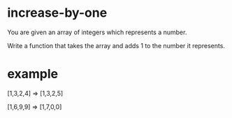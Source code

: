 # increase-by-one

You are given an array of integers which represents a number.

Write a function that takes the array and adds 1 to the number it represents.

# example

[1,3,2,4] => [1,3,2,5]

[1,6,9,9] => [1,7,0,0]

